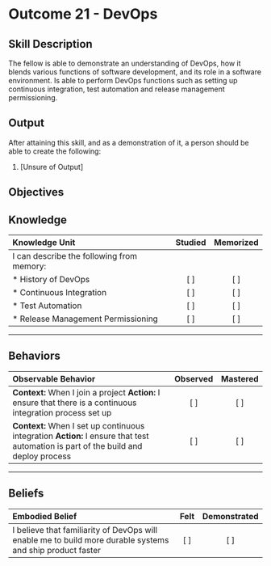 # Outcome 21 - DevOps

**Skill Description**
----------
The fellow is able to demonstrate an understanding of DevOps, how it blends various functions of software development, and its role in a software environment. Is able to perform DevOps functions such as setting up continuous integration, test automation and release management permissioning. 

**Output**
----------
After attaining this skill, and as a demonstration of it, a person should be able to create the following:

1. [Unsure of Output]


**Objectives**
----------
## **Knowledge**


| Knowledge Unit   |      Studied      | Memorized |
|:-------------|:------------------:|:--------:|
| I can describe the following from memory: | | |
| * History of DevOps | [ ] | [ ]  |
| * Continuous Integration     | [ ] | [ ]  |
| * Test Automation     | [ ] | [ ]  |
| * Release Management Permissioning     | [ ] | [ ]  |


----------


## **Behaviors**

| Observable Behavior   |      Observed      | Mastered |
|:-------------|:------------------:|:--------:|
| **Context:** When I join a project **Action:** I ensure that there is a continuous integration process set up | [ ] | [ ]  |
| **Context:** When I set up continuous integration **Action:** I ensure that test automation is part of the build and deploy process | [ ] | [ ]  |



----------


## **Beliefs**


| Embodied Belief   |      Felt      | Demonstrated |
|:-------------|:------------------:|:--------:|
| I believe that familiarity of DevOps will enable me to build more durable systems and ship product faster | [ ] | [ ]  |


